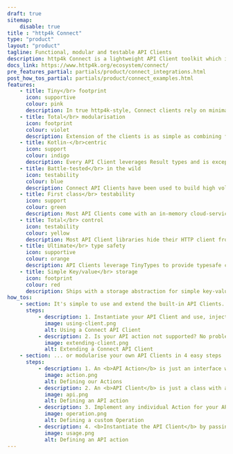 ```yaml
---
draft: true
sitemap:
    disable: true
title : "http4k Connect"
type: "product"
layout: "product"
tagline: Functional, modular and testable API Clients 
description: http4k Connect is a lightweight API Client toolkit which includes libraries for connecting to popular third-party cloud services and AI backends
docs_link: https://www.http4k.org/ecosystem/connect/
pre_features_partial: partials/product/connect_integrations.html
post_how_tos_partial: partials/product/connect_examples.html
features:
    - title: Tiny</br> footprint
      icon: supportive
      colour: pink
      description: In true http4k-style, Connect clients rely on minimal dependencies and zero reflection, perfect for lightweight and security-conscious applications.
    - title: Total</br> modularisation
      icon: footprint
      colour: violet
      description: Extension of the clients is as simple as combining function calls or implementing a single data class with just 2 simple methods.
    - title: Kotlin-</br>centric
      icon: support
      colour: indigo
      description: Every API Client leverages Result types and is exception-safe, so you can finally code like it's Kotlin that you're writing!
    - title: Battle-tested</br> in the wild
      icon: testability
      colour: blue
      description: Connect API Clients have been used to build high volume applications in Banking, Publishing, eCommerce & Government projects.
    - title: First class</br> testability
      icon: support
      colour: green
      description: Most API Clients come with an in-memory cloud-service fake which can be used for lightning fast test suites or spun up as a server.</br></br>All fakes are chaos-enabled, so you can test what happens to your code in failure scenarios.
    - title: Total</br> control
      icon: testability
      colour: yellow
      description: Most API Client libraries hide their HTTP client from you, stopping you from implementing observability or customisation.</br></br>Connect allows any http4k client module to be plugged in, so you can leverage the full power of http4k
    - title: Ultimate</br> type safety
      icon: supportive
      colour: orange
      description: API Clients leverage TinyTypes to provide typesafe coding and automatic serialisation.</br></br>Stop relying on unsafe, stringly-typed APIs.
    - title: Simple Key/value</br> storage
      icon: footprint
      colour: red
      description: Ships with a storage abstraction for simple key-value storage, and adapters for popular backends.</br></br>Plugin in-memory, S3, JDBC or Redis with a single line of code!
how_tos:
    - section: It's simple to use and extend the built-in API Clients...
      steps:
          - description: 1. Instantiate your API Client and use, injecting your own HTTP client for observability.
            image: using-client.png
            alt: Using a Connect API Client
          - description: 2. Is your API action not supported? No problem - simply create your own by extension!
            image: extending-client.png
            alt: Extending a Connect API Client
    - section: ... or modularise your own API Clients in 4 easy steps ...
      steps:
          - description: 1. An <b>API Action</b> is just an interface with methods for marshalling the contents of HTTP messages.
            image: action.png
            alt: Defining our Actions
          - description: 2. An <b>API Client</b> is just a class with a single function and handles with the transport for the remote API.
            image: api.png
            alt: Defining an API action
          - description: 3. Implement any individual Action for your API with <b>a single class</b> and a <b>extension method</b>. Compose multiple calls together without bloating your API Client!
            image: operation.png
            alt: Defining a custom Operation
          - description: 4. <b>Instantiate the API Client</b> by passing in the HTTP client and other transport requirements, and call it as normal. Exceptions are trapped in the returned Result.
            image: usage.png
            alt: Defining an API action
---
```

